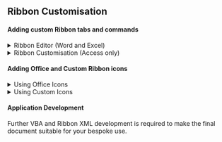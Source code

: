 ## Ribbon Customisation

#### Adding custom Ribbon tabs and commands

<details><summary>Ribbon Editor (Word and Excel)</summary>
<p>

The [Office RibbonX Editor](https://github.com/fernandreu/office-ribbonx-editor/releases/tag/v1.9.0) is recommended for Ribbon customisation.  

Download and install RibbonX following the instructions provided with it.  

Download the file `RIBBON_2007.xml` from this folder in preparation for use.  

Follow the [instructions](How-To.md) to install the `RIBBON_2007.xml` sample customisation file.

</p>
</details>


<details><summary>Ribbon Customisation (Access only)</summary>
<p>
 
The RibbonX Editor should not be used to modify the Access Ribbon.
 
Instead, read the Microsoft instructions [here](https://support.microsoft.com/en-us/office/create-a-custom-ribbon-in-access-45e110b9-531c-46ed-ab3a-4e25bc9413de) and [here](https://docs.microsoft.com/en-us/office/client-developer/access/desktop-database-reference/how-to-apply-a-custom-ribbon-when-starting-access)
to create and apply custom Ribbons in Access. 

Local instruction summary [here](README_ACCESS.md) 
 
</p>
</details>


#### Adding Office and Custom Ribbon icons

<details><summary>Using Office Icons</summary>
<p>

A list of icons included with Office is available here [Microsoft Office Icon Gallery Download](https://www.microsoft.com/en-nz/download/confirmation.aspx?id=21103)

Further information can be found online by searching for *msoImage*

Ribbon Office icons can be changed by editing the required XML file section in RibbonX, e.g. `imageMso="NewOfficeIconName"` 
 
</p>
</details> 

<details><summary>Using Custom Icons</summary>
<p>

Custom icons can also be added from RibbonX.  

Use the **Insert > Icons** menu option to add a new icon file to the document. 

Ribbon Custom icons can be changed by editing the required XML file section in RibbonX, e.g. `image="MyCustomIconName"` 

The following image file types can be used. Image size should be between 16 x 16 to 128 x 128 

 .bmp  
 .gif   
 .jpg  
 .png  

The filetype suffix should not be included in the XML 
 
Check online for further information on supported icon types and sizes for your Office version.
 
</p>
</details> 


#### Application Development

Further VBA and Ribbon XML development is required to make the final document suitable for your bespoke use.  


